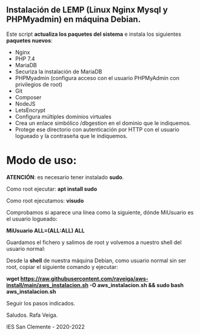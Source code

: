 ## Instalación de LEMP (Linux Nginx Mysql y PHPMyadmin) en máquina Debian.

Este script **actualiza los paquetes del sistema** e instala los siguientes **paquetes nuevos**:
* Nginx
* PHP 7.4
* MariaDB
* Securiza la instalación de MariaDB
* PHPMyadmin (configura acceso con el usuario PHPMyAdmin con privilegios de root)
* Git
* Composer
* NodeJS
* LetsEncrypt
* Configura múltiples dominios virtuales
* Crea un enlace simbólico /dbgestion en el dominio que le indiquemos.
* Protege ese directorio con autenticación por HTTP con el usuario logueado y la contraseña que le indiquemos.

# Modo de uso:

**ATENCIÓN**: es necesario tener instalado **sudo**.

Como root ejecutar:
**apt install sudo**

Como root ejecutamos:
**visudo**

Comprobamos si aparece una línea como la siguiente, dónde MiUsuario es el usuario logueado:

**MiUsuario  ALL=(ALL:ALL) ALL**

Guardamos el fichero y salimos de root y volvemos a nuestro shell del usuario normal:

Desde la **shell** de nuestra máquina Debian, como usuario normal sin ser root, copiar el siguiente comando y ejecutar:

**wget https://raw.githubusercontent.com/raveiga/aws-install/main/aws_instalacion.sh -O aws_instalacion.sh && sudo bash aws_instalacion.sh**

Seguir los pasos indicados.

Saludos.
Rafa Veiga.

IES San Clemente - 2020-2022
